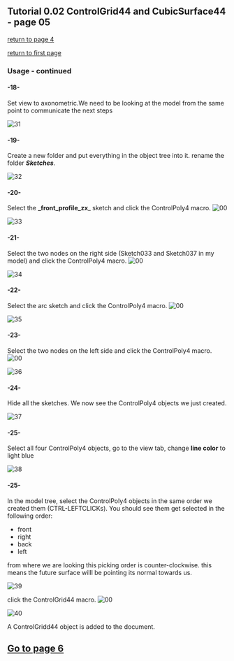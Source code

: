 ## Tutorial 0.02 ControlGrid44 and CubicSurface44 - page 05
[return to page 4](https://github.com/edwardvmills/NURBSlib_EVM/blob/gh-pages/Tutorial%200.02%20ControlGrid44%20and%20CubicSurface44%20-%20page%2004.md)

[return to first page](https://github.com/edwardvmills/NURBSlib_EVM/blob/gh-pages/Tutorial%200.02%20ControlGrid44%20and%20CubicSurface44%20-%20page%2001.md)
### Usage - continued

#### -18-

Set view to axonometric.We need to be looking at the model from the same point to communicate the next steps

![31](https://github.com/edwardvmills/NURBSlib_EVM/blob/master/Tutorial%20Models/ControlGridd44%20and%20CubicSurface44/ControlGrid44%20and%20CubicSurface44%2031.png?raw=true)

#### -19-

Create a new folder and put everything in the object tree into it. rename the folder **_Sketches_**.

![32](https://github.com/edwardvmills/NURBSlib_EVM/blob/master/Tutorial%20Models/ControlGridd44%20and%20CubicSurface44/ControlGrid44%20and%20CubicSurface44%2032.png?raw=true)

#### -20-

Select the **_front\_profile\_zx**_ sketch and click the ControlPoly4 macro.
![00](https://github.com/edwardvmills/NURBSlib_EVM/blob/master/icons/ControlPoly4.png?raw=true)

![33](https://github.com/edwardvmills/NURBSlib_EVM/blob/master/Tutorial%20Models/ControlGridd44%20and%20CubicSurface44/ControlGrid44%20and%20CubicSurface44%2033.png?raw=true)

#### -21-

Select the two nodes on the right side (Sketch033 and Sketch037 in my model) and click the ControlPoly4 macro.
![00](https://github.com/edwardvmills/NURBSlib_EVM/blob/master/icons/ControlPoly4.png?raw=true)

![34](https://github.com/edwardvmills/NURBSlib_EVM/blob/master/Tutorial%20Models/ControlGridd44%20and%20CubicSurface44/ControlGrid44%20and%20CubicSurface44%2034.png?raw=true)

#### -22-

Select the arc sketch and click the ControlPoly4 macro.
![00](https://github.com/edwardvmills/NURBSlib_EVM/blob/master/icons/ControlPoly4.png?raw=true)

![35](https://github.com/edwardvmills/NURBSlib_EVM/blob/master/Tutorial%20Models/ControlGridd44%20and%20CubicSurface44/ControlGrid44%20and%20CubicSurface44%2035.png?raw=true)

#### -23-

Select the two nodes on the left side and click the ControlPoly4 macro.
![00](https://github.com/edwardvmills/NURBSlib_EVM/blob/master/icons/ControlPoly4.png?raw=true)

![36](https://github.com/edwardvmills/NURBSlib_EVM/blob/master/Tutorial%20Models/ControlGridd44%20and%20CubicSurface44/ControlGrid44%20and%20CubicSurface44%2036.png?raw=true)

#### -24-

Hide all the sketches. We now see the ControlPoly4 objects we just created.

![37](https://github.com/edwardvmills/NURBSlib_EVM/blob/master/Tutorial%20Models/ControlGridd44%20and%20CubicSurface44/ControlGrid44%20and%20CubicSurface44%2037.png?raw=true)

#### -25-

Select all four ControlPoly4 objects, go to the view tab, change **line color** to light blue

![38](https://github.com/edwardvmills/NURBSlib_EVM/blob/master/Tutorial%20Models/ControlGridd44%20and%20CubicSurface44/ControlGrid44%20and%20CubicSurface44%2038.png?raw=true)

#### -25-

In the model tree, select the ControlPoly4 objects in the same order we created them (CTRL-LEFTCLICKs). You should see them get selected in the following order:
* front
* right
* back
* left

from where we are looking this picking order is counter-clockwise. this means the future surface willl be pointing its normal towards us.

![39](https://github.com/edwardvmills/NURBSlib_EVM/blob/master/Tutorial%20Models/ControlGridd44%20and%20CubicSurface44/ControlGrid44%20and%20CubicSurface44%2039.png?raw=true)

click the ControlGrid44 macro.
![00](https://github.com/edwardvmills/NURBSlib_EVM/blob/master/icons/ControlGrid44.png?raw=true)

![40](https://github.com/edwardvmills/NURBSlib_EVM/blob/master/Tutorial%20Models/ControlGridd44%20and%20CubicSurface44/ControlGrid44%20and%20CubicSurface44%2040.png?raw=true)

A ControlGridd44 object is added to the document.

## [Go to page 6](https://github.com/edwardvmills/NURBSlib_EVM/blob/gh-pages/Tutorial%200.02%20ControlGrid44%20and%20CubicSurface44%20-%20page%2006.md)

